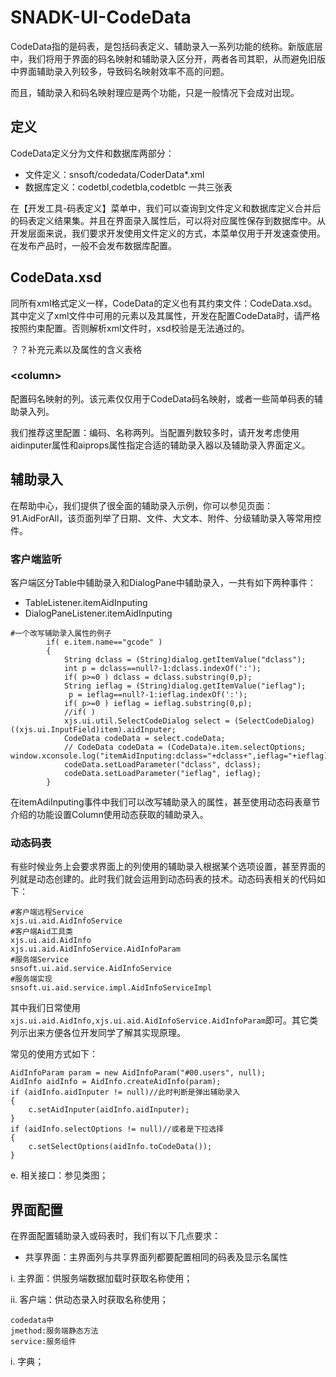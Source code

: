 # SNADK-UI-CodeData

CodeData指的是码表，是包括码表定义、辅助录入一系列功能的统称。新版底层中，我们将用于界面的码名映射和辅助录入区分开，两者各司其职，从而避免旧版中界面辅助录入列较多，导致码名映射效率不高的问题。

而且，辅助录入和码名映射理应是两个功能，只是一般情况下会成对出现。

## 定义

CodeData定义分为文件和数据库两部分：

* 文件定义：snsoft/codedata/CoderData\*.xml
* 数据库定义：codetbl,codetbla,codetblc 一共三张表

在【开发工具-码表定义】菜单中，我们可以查询到文件定义和数据库定义合并后的码表定义结果集。并且在界面录入属性后，可以将对应属性保存到数据库中。从开发层面来说，我们要求开发使用文件定义的方式，本菜单仅用于开发速查使用。在发布产品时，一般不会发布数据库配置。

## CodeData.xsd

同所有xml格式定义一样，CodeData的定义也有其约束文件：CodeData.xsd。其中定义了xml文件中可用的元素以及其属性，开发在配置CodeData时，请严格按照约束配置。否则解析xml文件时，xsd校验是无法通过的。

？？补充元素以及属性的含义表格

### &lt;column&gt;

配置码名映射的列。该元素仅仅用于CodeData码名映射，或者一些简单码表的辅助录入列。

我们推荐这里配置：编码、名称两列。当配置列数较多时，请开发考虑使用aidinputer属性和aiprops属性指定合适的辅助录入器以及辅助录入界面定义。

## 辅助录入

在帮助中心，我们提供了很全面的辅助录入示例，你可以参见页面：91.AidForAll，该页面列举了日期、文件、大文本、附件、分级辅助录入等常用控件。

### 客户端监听

客户端区分Table中辅助录入和DialogPane中辅助录入，一共有如下两种事件：

* TableListener.itemAidInputing
* DialogPaneListener.itemAidInputing

```
#一个改写辅助录入属性的例子
		if( e.item.name=="gcode" )
		{	
			String dclass = (String)dialog.getItemValue("dclass");
			int p = dclass==null?-1:dclass.indexOf(':');
			if( p>=0 ) dclass = dclass.substring(0,p);
			String ieflag = (String)dialog.getItemValue("ieflag");
			 p = ieflag==null?-1:ieflag.indexOf(':');
			if( p>=0 ) ieflag = ieflag.substring(0,p);
			//if( )
			xjs.ui.util.SelectCodeDialog select = (SelectCodeDialog)((xjs.ui.InputField)item).aidInputer;
			CodeData codeData = select.codeData;
			// CodeData codeData = (CodeData)e.item.selectOptions;
window.xconsole.log("itemAidInputing:dclass="+dclass+",ieflag="+ieflag);			
			codeData.setLoadParameter("dclass", dclass);
			codeData.setLoadParameter("ieflag", ieflag);
		}
```

在itemAdiInputing事件中我们可以改写辅助录入的属性，甚至使用动态码表章节介绍的功能设置Column使用动态获取的辅助录入。

### 动态码表

有些时候业务上会要求界面上的列使用的辅助录入根据某个选项设置，甚至界面的列就是动态创建的。此时我们就会运用到动态码表的技术。动态码表相关的代码如下：

```
#客户端远程Service
xjs.ui.aid.AidInfoService
#客户端Aid工具类
xjs.ui.aid.AidInfo
xjs.ui.aid.AidInfoService.AidInfoParam
#服务端Service
snsoft.ui.aid.service.AidInfoService
#服务端实现
snsoft.ui.aid.service.impl.AidInfoServiceImpl
```

其中我们日常使用`xjs.ui.aid.AidInfo,xjs.ui.aid.AidInfoService.AidInfoParam`即可。其它类列示出来方便各位开发同学了解其实现原理。

常见的使用方式如下：

```
AidInfoParam param = new AidInfoParam("#00.users", null);
AidInfo aidInfo = AidInfo.createAidInfo(param);
if (aidInfo.aidInputer != null)//此时判断是弹出辅助录入
{
    c.setAidInputer(aidInfo.aidInputer);
}
if (aidInfo.selectOptions != null)//或者是下拉选择
{
    c.setSelectOptions(aidInfo.toCodeData());
}
```

e. 相关接口：参见类图；

## 界面配置

在界面配置辅助录入或码表时，我们有以下几点要求：

* 共享界面：主界面列与共享界面列都要配置相同的码表及显示名属性

i. 主界面：供服务端数据加载时获取名称使用；

ii. 客户端：供动态录入时获取名称使用；

```
codedata中
jmethod:服务端静态方法
service:服务组件
```

i. 字典；

